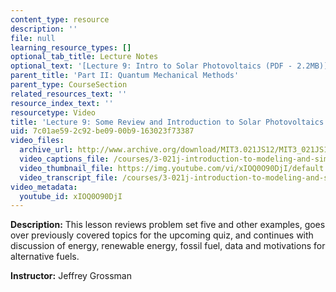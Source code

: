```yaml
---
content_type: resource
description: ''
file: null
learning_resource_types: []
optional_tab_title: Lecture Notes
optional_text: '[Lecture 9: Intro to Solar Photovoltaics (PDF - 2.2MB)](resources/mit3_021js11_l9)'
parent_title: 'Part II: Quantum Mechanical Methods'
parent_type: CourseSection
related_resources_text: ''
resource_index_text: ''
resourcetype: Video
title: 'Lecture 9: Some Review and Introduction to Solar Photovoltaics'
uid: 7c01ae59-2c92-be09-00b9-163023f73387
video_files:
  archive_url: http://www.archive.org/download/MIT3.021JS12/MIT3_021JS12_lec09_300k.mp4
  video_captions_file: /courses/3-021j-introduction-to-modeling-and-simulation-spring-2012/ef7e00fc2f0b525d80869fbf1c449634_xIOQ0O90DjI.vtt
  video_thumbnail_file: https://img.youtube.com/vi/xIOQ0O90DjI/default.jpg
  video_transcript_file: /courses/3-021j-introduction-to-modeling-and-simulation-spring-2012/24686916ebb038f076288a4bed1bcd76_xIOQ0O90DjI.pdf
video_metadata:
  youtube_id: xIOQ0O90DjI
---
```


**Description:** This lesson reviews problem set five and other examples, goes over previously covered topics for the upcoming quiz, and continues with discussion of energy, renewable energy, fossil fuel, data and motivations for alternative fuels.

**Instructor:** Jeffrey Grossman